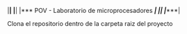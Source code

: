 |**********************************************|
|**********************************************|
|*** POV - Laboratorio de microprocesadores ***|
|**********************************************|
|**********************************************|

Clona el repositorio dentro de la carpeta raiz del proyecto
